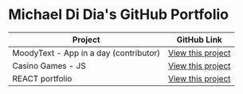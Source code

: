 # Michael Di Dia's GitHub Portfolio


Project | GitHub Link
------------ | -------------
MoodyText - App in a day (contributor) | [View this project](https://github.com/Zac-Cr/mood-text-app-app_in_a_day)
Casino Games - JS | [View this project](https://github.com/mikegoescoding/casino-game-js)
REACT portfolio | [View this project](https://github.com/mikegoescoding/michael-didia-react-portfolio)

